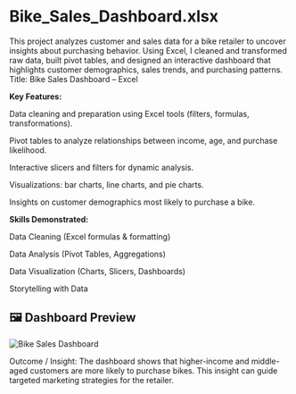 # Bike_Sales_Dashboard.xlsx
This project analyzes customer and sales data for a bike retailer to uncover insights about purchasing behavior. Using Excel, I cleaned and transformed raw data, built pivot tables, and designed an interactive dashboard that highlights customer demographics, sales trends, and purchasing patterns.
Title: Bike Sales Dashboard – Excel

**Key Features:**

Data cleaning and preparation using Excel tools (filters, formulas, transformations).

Pivot tables to analyze relationships between income, age, and purchase likelihood.

Interactive slicers and filters for dynamic analysis.

Visualizations: bar charts, line charts, and pie charts.

Insights on customer demographics most likely to purchase a bike.


**Skills Demonstrated:**

Data Cleaning (Excel formulas & formatting)

Data Analysis (Pivot Tables, Aggregations)

Data Visualization (Charts, Slicers, Dashboards)

Storytelling with Data

## 🖼️ Dashboard Preview
![Bike Sales Dashboard](BikeSales.png)

Outcome / Insight:
The dashboard shows that higher-income and middle-aged customers are more likely to purchase bikes. This insight can guide targeted marketing strategies for the retailer.
